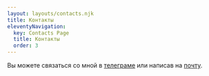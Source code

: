 ```yaml
---
layout: layouts/contacts.njk
title: Контакты
eleventyNavigation:
  key: Contacts Page
  title: Контакты
  order: 3
---
```


Вы можете связаться со мной в [телеграме](https://t.me/katttywho) или написав на [почту](catherineitj28@gmail.com).
